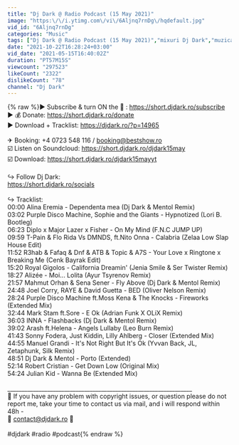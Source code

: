 ```yaml
---
title: "Dj Dark @ Radio Podcast (15 May 2021)"
image: "https:\/\/i.ytimg.com\/vi\/6Aljnq7rnDg\/hqdefault.jpg"
vid_id: "6Aljnq7rnDg"
categories: "Music"
tags: ["Dj Dark @ Radio Podcast (15 May 2021)","mixuri Dj Dark","muzica noua"]
date: "2021-10-22T16:28:24+03:00"
vid_date: "2021-05-15T16:40:02Z"
duration: "PT57M15S"
viewcount: "297523"
likeCount: "2322"
dislikeCount: "78"
channel: "Dj Dark"
---
```

{% raw %}▶  Subscribe &amp; turn ON the 🔔 : <a rel="nofollow" target="blank" href="https://short.djdark.ro/subscribe">https://short.djdark.ro/subscribe</a><br />▶ 💰 Donate: <a rel="nofollow" target="blank" href="https://short.djdark.ro/donate">https://short.djdark.ro/donate</a><br />▶  Download + Tracklist: <a rel="nofollow" target="blank" href="https://djdark.ro/?p=14965">https://djdark.ro/?p=14965</a><br /><br />✈ Booking: +4 0723 548 116 / booking@bestshow.ro<br />☑️ Listen on Soundcloud: <a rel="nofollow" target="blank" href="https://short.djdark.ro/djdark15may">https://short.djdark.ro/djdark15may</a><br />☑️ Download: <a rel="nofollow" target="blank" href="https://short.djdark.ro/djdark15mayyt">https://short.djdark.ro/djdark15mayyt</a><br /><br />↪︎ Follow Dj Dark:<br /><a rel="nofollow" target="blank" href="https://short.djdark.ro/socials">https://short.djdark.ro/socials</a><br /><br />↪︎ Tracklist:<br />00:00 Alina Eremia - Dependenta mea (Dj Dark &amp; Mentol Remix)<br />03:02 Purple Disco Machine, Sophie and the Giants - Hypnotized (Lori B. Bootleg)<br />06:23 Diplo x Major Lazer x Fisher - On My Mind (F.N.C JUMP UP)<br />09:59 T-Pain &amp; Flo Rida Vs DMNDS, ft.Nito Onna - Calabria (Zelaa Low Slap House Edit)<br />11:52 R3hab &amp; Fafaq &amp; Dnf &amp; ATB &amp; Topic &amp; A7S - Your Love x Ringtone x Breaking Me (Cenk Bayrak Edit)<br />15:20 Royal Gigolos - California Dreamin' (Jenia Smile &amp; Ser Twister Remix)<br />18:27 Alizée - Moi... Lolita (Ayur Tsyrenov Remix)<br />21:57 Mahmut Orhan &amp; Sena Sener - Fly Above (Dj Dark &amp; Mentol Remix)<br />24:48 Joel Corry, RAYE &amp; David Guetta - BED (Oliver Nelson Remix)<br />28:24 Purple Disco Machine ft.Moss Kena &amp; The Knocks - Fireworks (Extended Mix)<br />32:44 Mark Stam ft.Sore - E Ok (Adrian Funk X OLiX Remix)<br />36:03 INNA - Flashbacks (Dj Dark &amp; Mentol Remix)<br />39:02 Arash ft.Helena - Angels Lullaby (Leo Burn Remix)<br />41:43 Sonny Fodera, Just Kiddin, Lilly Ahlberg - Closer (Extended Mix)<br />44:55 Manuel Grandi - It's Not Right But It's Ok (Yvvan Back, JL, Zetaphunk, Silk Remix)<br />48:51 Dj Dark &amp; Mentol - Porto (Extended)<br />52:14 Robert Cristian - Get Down Low (Original Mix)<br />54:24 Julian Kid - Wanna Be (Extended Mix)<br /><br />_________________________________________________________________<br />🚫 If you have any problem with copyright issues, or question please do not report me, take your time to contact us via mail, and i will respond within 48h - <br />💌 contact@djdark.ro 💌<br /><br />#djdark​​​​​​​​​​ #radio​​​​​​​​​​ #podcast{% endraw %}
